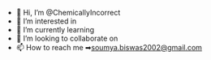 - 👋 Hi, I’m @ChemicallyIncorrect
- 👀 I’m interested in 
- 🌱 I’m currently learning 
- 💞️ I’m looking to collaborate on 
- 📫 How to reach me ➡soumya.biswas2002@gmail.com

<!---
ChemicallyIncorrect/ChemicallyIncorrect is a ✨ special ✨ repository because its `README.md` (this file) appears on your GitHub profile.
You can click the Preview link to take a look at your changes.
--->
